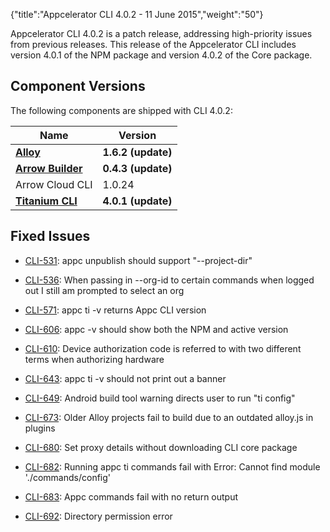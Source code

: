 {"title":"Appcelerator CLI 4.0.2 - 11 June 2015","weight":"50"}

Appcelerator CLI 4.0.2 is a patch release, addressing high-priority issues from previous releases. This release of the Appcelerator CLI includes version 4.0.1 of the NPM package and version 4.0.2 of the Core package.

## Component Versions

The following components are shipped with CLI 4.0.2:

| Name | Version |
| --- | --- |
| **[Alloy](https://github.com/appcelerator/alloy/blob/1_6_X/CHANGELOG.md)** | **1.6.2 (update)** |
| **[Arrow Builder](/docs/appc/Axway_API_Builder/API_Builder/API_Builder_Release_Notes/)** | **0.4.3 (update)** |
| Arrow Cloud CLI | 1.0.24 |
| **[Titanium CLI](https://github.com/appcelerator/titanium/blob/4_0_X/CHANGELOG.md)** | **4.0.1 (update)** |

## Fixed Issues

* [CLI-531](https://jira.appcelerator.org/browse/CLI-531): appc unpublish should support "--project-dir"

* [CLI-536](https://jira.appcelerator.org/browse/CLI-536): When passing in --org-id to certain commands when logged out I still am prompted to select an org

* [CLI-571](https://jira.appcelerator.org/browse/CLI-571): appc ti -v returns Appc CLI version

* [CLI-606](https://jira.appcelerator.org/browse/CLI-606): appc -v should show both the NPM and active version

* [CLI-610](https://jira.appcelerator.org/browse/CLI-610): Device authorization code is referred to with two different terms when authorizing hardware

* [CLI-643](https://jira.appcelerator.org/browse/CLI-643): appc ti -v should not print out a banner

* [CLI-649](https://jira.appcelerator.org/browse/CLI-649): Android build tool warning directs user to run "ti config"

* [CLI-673](https://jira.appcelerator.org/browse/CLI-673): Older Alloy projects fail to build due to an outdated alloy.js in plugins

* [CLI-680](https://jira.appcelerator.org/browse/CLI-680): Set proxy details without downloading CLI core package

* [CLI-682](https://jira.appcelerator.org/browse/CLI-682): Running appc ti commands fail with Error: Cannot find module './commands/config'

* [CLI-683](https://jira.appcelerator.org/browse/CLI-683): Appc commands fail with no return output

* [CLI-692](https://jira.appcelerator.org/browse/CLI-692): Directory permission error
